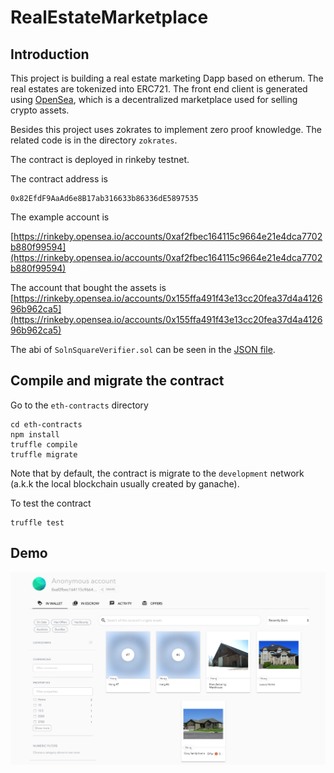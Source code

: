 # RealEstateMarketplace

## Introduction

This project is building a real estate marketing Dapp based on etherum. The real estates are tokenized into ERC721. The front end client is generated using [OpenSea](https://docs.opensea.io/docs), which is a decentralized marketplace used for selling crypto assets. 

Besides this project uses zokrates to implement zero proof knowledge. The related code is in the directory `zokrates`. 

The contract is deployed in rinkeby testnet. 

The contract address is 
```
0x82EfdF9AaAd6e8B17ab316633b86336dE5897535
```

The example account is 

[https://rinkeby.opensea.io/accounts/0xaf2fbec164115c9664e21e4dca7702b880f99594](https://rinkeby.opensea.io/accounts/0xaf2fbec164115c9664e21e4dca7702b880f99594)

The account that bought the assets is 
[https://rinkeby.opensea.io/accounts/0x155ffa491f43e13cc20fea37d4a412696b962ca5](https://rinkeby.opensea.io/accounts/0x155ffa491f43e13cc20fea37d4a412696b962ca5)

The abi of `SolnSquareVerifier.sol` can be seen in the [JSON file](SolnSquareVerifier_abi.json). 

## Compile and migrate the contract
Go to the `eth-contracts` directory
```shell
cd eth-contracts
npm install
truffle compile
truffle migrate
```
Note that by default, the contract is migrate to the `development` network (a.k.k the local blockchain usually created by ganache).

To test the contract 
```
truffle test
```

## Demo
![demo](./demo/demo.jpg)
